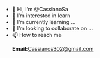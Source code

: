 - 👋 Hi, I’m @CassianoSa
- 👀 I’m interested in learn
- 🌱 I’m currently learning ...
- 💞️ I’m looking to collaborate on ...
- 📫 How to reach me <p><b>Email:</b><a href="mailto:Cassianos302@gmail.com">Cassianos302@gmail.com</a></p>
<!---
CassianoSa/CassianoSa is a ✨ special ✨ repository because its `README.md` (this file) appears on your GitHub profile.
You can click the Preview link to take a look at your changes.
--->
